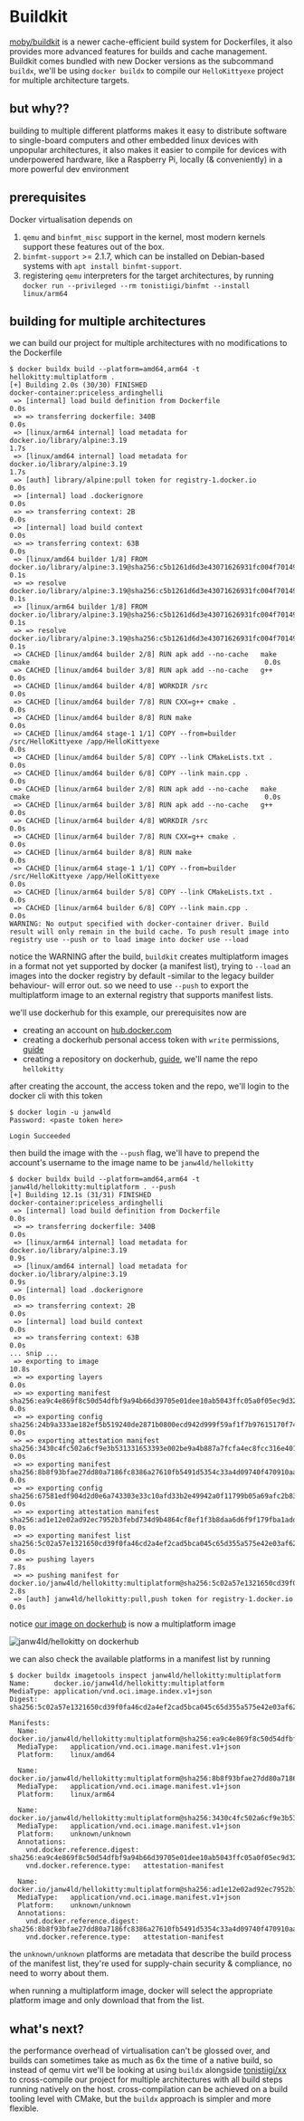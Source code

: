 # Buildkit

[moby/buildkit](https://github.com/moby/buildkit) is a newer cache-efficient
build system for Dockerfiles, it also provides more advanced features for builds
and cache management. Buildkit comes bundled with new Docker versions as the
subcommand `buildx`, we'll be using `docker buildx` to compile our
`HelloKittyexe` project for multiple architecture targets.

## but why??

building to multiple different platforms makes it easy to distribute software
to single-board computers and other embedded linux devices with unpopular
architectures, it also makes it easier to compile for devices with underpowered
hardware, like a Raspberry Pi, locally (& conveniently) in a more powerful dev
environment

## prerequisites

Docker virtualisation depends on

1. `qemu` and `binfmt_misc` support in the kernel, most modern kernels support
   these features out of the box.
1. `binfmt-support` >= 2.1.7, which can be installed on Debian-based systems
   with `apt install binfmt-support`.
1. registering `qemu` interpreters for the target architectures, by running
   `docker run --privileged --rm tonistiigi/binfmt --install linux/arm64`

## building for multiple architectures

we can build our project for multiple architectures with no modifications to the
Dockerfile

```console
$ docker buildx build --platform=amd64,arm64 -t hellokitty:multiplatform .
[+] Building 2.0s (30/30) FINISHED                                                                                                     docker-container:priceless_ardinghelli
 => [internal] load build definition from Dockerfile                                                                                0.0s
 => => transferring dockerfile: 340B                                                                                                0.0s
 => [linux/arm64 internal] load metadata for docker.io/library/alpine:3.19                                                          1.7s
 => [linux/amd64 internal] load metadata for docker.io/library/alpine:3.19                                                          1.7s
 => [auth] library/alpine:pull token for registry-1.docker.io                                                                       0.0s
 => [internal] load .dockerignore                                                                                                   0.0s
 => => transferring context: 2B                                                                                                     0.0s
 => [internal] load build context                                                                                                   0.0s
 => => transferring context: 63B                                                                                                    0.0s
 => [linux/amd64 builder 1/8] FROM docker.io/library/alpine:3.19@sha256:c5b1261d6d3e43071626931fc004f70149baeba2c8ec672bd4f27761f8e1ad6b  0.1s
 => => resolve docker.io/library/alpine:3.19@sha256:c5b1261d6d3e43071626931fc004f70149baeba2c8ec672bd4f27761f8e1ad6b                0.1s
 => [linux/arm64 builder 1/8] FROM docker.io/library/alpine:3.19@sha256:c5b1261d6d3e43071626931fc004f70149baeba2c8ec672bd4f27761f8e1ad6b  0.1s
 => => resolve docker.io/library/alpine:3.19@sha256:c5b1261d6d3e43071626931fc004f70149baeba2c8ec672bd4f27761f8e1ad6b                0.1s
 => CACHED [linux/amd64 builder 2/8] RUN apk add --no-cache   make   cmake                                                          0.0s
 => CACHED [linux/amd64 builder 3/8] RUN apk add --no-cache   g++                                                                   0.0s
 => CACHED [linux/amd64 builder 4/8] WORKDIR /src                                                                                   0.0s
 => CACHED [linux/amd64 builder 7/8] RUN CXX=g++ cmake .                                                                            0.0s
 => CACHED [linux/amd64 builder 8/8] RUN make                                                                                       0.0s
 => CACHED [linux/amd64 stage-1 1/1] COPY --from=builder /src/HelloKittyexe /app/HelloKittyexe                                      0.0s
 => CACHED [linux/amd64 builder 5/8] COPY --link CMakeLists.txt .                                                                   0.0s
 => CACHED [linux/amd64 builder 6/8] COPY --link main.cpp .                                                                         0.0s
 => CACHED [linux/arm64 builder 2/8] RUN apk add --no-cache   make   cmake                                                          0.0s
 => CACHED [linux/arm64 builder 3/8] RUN apk add --no-cache   g++                                                                   0.0s
 => CACHED [linux/arm64 builder 4/8] WORKDIR /src                                                                                   0.0s
 => CACHED [linux/arm64 builder 7/8] RUN CXX=g++ cmake .                                                                            0.0s
 => CACHED [linux/arm64 builder 8/8] RUN make                                                                                       0.0s
 => CACHED [linux/arm64 stage-1 1/1] COPY --from=builder /src/HelloKittyexe /app/HelloKittyexe                                      0.0s
 => CACHED [linux/arm64 builder 5/8] COPY --link CMakeLists.txt .                                                                   0.0s
 => CACHED [linux/arm64 builder 6/8] COPY --link main.cpp .                                                                         0.0s
WARNING: No output specified with docker-container driver. Build result will only remain in the build cache. To push result image into registry use --push or to load image into docker use --load
```

notice the WARNING after the build, `buildkit` creates multiplatform images in a
format not yet supported by docker (a manifest list), trying to `--load` an
images into the docker registry by default -similar to the legacy builder
behaviour- will error out. so we need to use `--push` to export the
multiplatform image to an external registry that supports manifest lists.

we'll use dockerhub for this example, our prerequisites now are

- creating an account on [hub.docker.com](https://hub.docker.com)
- creating a dockerhub personal access token with `write` permissions,
  [guide](https://docs.docker.com/security/for-developers/access-tokens/)
- creating a repository on dockerhub,
  [guide](https://docs.docker.com/docker-hub/repos/create/), we'll name the repo
  `hellokitty`

after creating the account, the access token and the repo, we'll login to the docker cli
with this token

```console
$ docker login -u janw4ld
Password: <paste token here>

Login Succeeded
```

then build the image with the `--push` flag, we'll have to prepend the account's
username to the image name to be `janw4ld/hellokitty`

```console
$ docker buildx build --platform=amd64,arm64 -t janw4ld/hellokitty:multiplatform . --push
[+] Building 12.1s (31/31) FINISHED                                                               docker-container:priceless_ardinghelli
 => [internal] load build definition from Dockerfile                                                                                0.0s
 => => transferring dockerfile: 340B                                                                                                0.0s
 => [linux/arm64 internal] load metadata for docker.io/library/alpine:3.19                                                          0.9s
 => [linux/amd64 internal] load metadata for docker.io/library/alpine:3.19                                                          0.9s
 => [internal] load .dockerignore                                                                                                   0.0s
 => => transferring context: 2B                                                                                                     0.0s
 => [internal] load build context                                                                                                   0.0s
 => => transferring context: 63B                                                                                                    0.0s
... snip ...
 => exporting to image                                                                                                             10.8s
 => => exporting layers                                                                                                             0.0s
 => => exporting manifest sha256:ea9c4e869f8c50d54dfbf9a94b66d39705e01dee10ab5043ffc05a0f05ec9d32                                   0.0s
 => => exporting config sha256:24b9a333ae182ef5b519240de2871b0800ecd942d999f59af1f7b97615170f74                                     0.0s
 => => exporting attestation manifest sha256:3430c4fc502a6cf9e3b531331653393e002be9a4b887a7fcfa4ec8fcc316e401                       0.0s
 => => exporting manifest sha256:8b8f93bfae27dd80a7186fc8386a27610fb5491d5354c33a4d09740f470910aa                                   0.0s
 => => exporting config sha256:67581edf904d2d0e6a743303e33c10afd33b2e49942a0f11799b05a69afc2b83                                     0.0s
 => => exporting attestation manifest sha256:ad1e12e02ad92ec7952b3febd734d9b4864cf8ef1f3b8daa6d6f9f179fba1add                       0.0s
 => => exporting manifest list sha256:5c02a57e1321650cd39f0fa46cd2a4ef2cad5bca045c65d355a575e42e03af62                              0.0s
 => => pushing layers                                                                                                               7.8s
 => => pushing manifest for docker.io/janw4ld/hellokitty:multiplatform@sha256:5c02a57e1321650cd39f0fa46cd2a4ef2cad5bca045c65d355a575e42e03af62  2.8s
 => [auth] janw4ld/hellokitty:pull,push token for registry-1.docker.io                                                              0.0s
```

notice [our image on dockerhub](https://hub.docker.com/repository/docker/janw4ld/hellokitty/tags)
is now a multiplatform image

![janw4ld/hellokitty on dockerhub](./readme.d/janw4ld-hellokitty.png)

we can also check the available platforms in a manifest list by running

```console
$ docker buildx imagetools inspect janw4ld/hellokitty:multiplatform
Name:      docker.io/janw4ld/hellokitty:multiplatform
MediaType: application/vnd.oci.image.index.v1+json
Digest:    sha256:5c02a57e1321650cd39f0fa46cd2a4ef2cad5bca045c65d355a575e42e03af62

Manifests:
  Name:        docker.io/janw4ld/hellokitty:multiplatform@sha256:ea9c4e869f8c50d54dfbf9a94b66d39705e01dee10ab5043ffc05a0f05ec9d32
  MediaType:   application/vnd.oci.image.manifest.v1+json
  Platform:    linux/amd64

  Name:        docker.io/janw4ld/hellokitty:multiplatform@sha256:8b8f93bfae27dd80a7186fc8386a27610fb5491d5354c33a4d09740f470910aa
  MediaType:   application/vnd.oci.image.manifest.v1+json
  Platform:    linux/arm64

  Name:        docker.io/janw4ld/hellokitty:multiplatform@sha256:3430c4fc502a6cf9e3b531331653393e002be9a4b887a7fcfa4ec8fcc316e401
  MediaType:   application/vnd.oci.image.manifest.v1+json
  Platform:    unknown/unknown
  Annotations:
    vnd.docker.reference.digest: sha256:ea9c4e869f8c50d54dfbf9a94b66d39705e01dee10ab5043ffc05a0f05ec9d32
    vnd.docker.reference.type:   attestation-manifest

  Name:        docker.io/janw4ld/hellokitty:multiplatform@sha256:ad1e12e02ad92ec7952b3febd734d9b4864cf8ef1f3b8daa6d6f9f179fba1add
  MediaType:   application/vnd.oci.image.manifest.v1+json
  Platform:    unknown/unknown
  Annotations:
    vnd.docker.reference.digest: sha256:8b8f93bfae27dd80a7186fc8386a27610fb5491d5354c33a4d09740f470910aa
    vnd.docker.reference.type:   attestation-manifest
```

the `unknown/unknown` platforms are metadata that describe the build process of
the manifest list, they're used for supply-chain security & compliance, no need
to worry about them.

when running a multiplatform image, docker will select the appropriate platform
image and only download that from the list.

## what's next?

the performance overhead of virtualisation can't be glossed over, and builds can
sometimes take as much as 6x the time of a native build, so instead of qemu virt
we'll be looking at using `buildx` alongside
[tonistiigi/xx](https://github.com/tonistiigi/xx) to cross-compile our project
for multiple architectures with all build steps running natively on the host.
cross-compilation can be achieved on a build tooling level with CMake, but the
`buildx` approach is simpler and more flexible.

